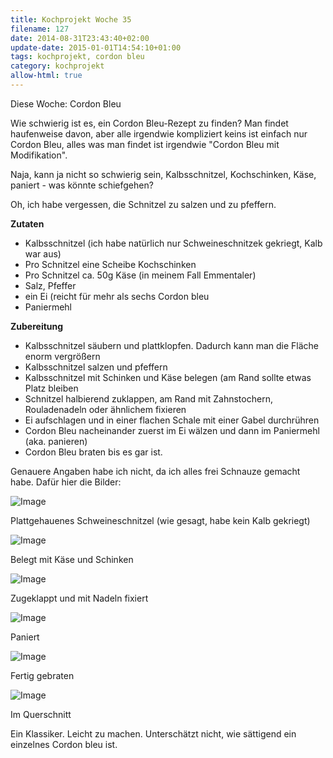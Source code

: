 ```yaml
---
title: Kochprojekt Woche 35
filename: 127
date: 2014-08-31T23:43:40+02:00
update-date: 2015-01-01T14:54:10+01:00
tags: kochprojekt, cordon bleu
category: kochprojekt
allow-html: true
---
```


<p>Diese Woche: Cordon Bleu</p>

<p>Wie schwierig ist es, ein Cordon Bleu-Rezept zu finden? Man findet haufenweise davon, aber alle irgendwie kompliziert keins ist einfach nur Cordon Bleu, alles was man findet ist irgendwie "Cordon Bleu mit Modifikation".</p>

<p>Naja, kann ja nicht so schwierig sein, Kalbsschnitzel, Kochschinken, Käse, paniert - was könnte schiefgehen?</p>

<p>Oh, ich habe vergessen, die Schnitzel zu salzen und zu pfeffern.</p>

<p><strong>Zutaten</strong></p>

<ul>
<li>Kalbsschnitzel (ich habe natürlich nur Schweineschnitzek gekriegt, Kalb war aus)</li>

<li>Pro Schnitzel eine Scheibe Kochschinken</li>

<li>Pro Schnitzel ca. 50g Käse (in meinem Fall Emmentaler)</li>

<li>Salz, Pfeffer</li>

<li>ein Ei (reicht für mehr als sechs Cordon bleu</li>

<li>Paniermehl</li>
</ul>

<p><strong>Zubereitung</strong></p>

<ul>
<li>Kalbsschnitzel säubern und plattklopfen. Dadurch kann man die Fläche enorm vergrößern</li>

<li>Kalbsschnitzel salzen und pfeffern</li>

<li>Kalbsschnitzel mit Schinken und Käse belegen (am Rand sollte etwas Platz bleiben</li>

<li>Schnitzel halbierend zuklappen, am Rand mit Zahnstochern, Rouladenadeln oder ähnlichem fixieren</li>

<li>Ei aufschlagen und in einer flachen Schale mit einer Gabel durchrühren</li>

<li>Cordon Bleu nacheinander zuerst im Ei wälzen und dann im Paniermehl (aka. panieren)</li>

<li>Cordon Bleu braten bis es gar ist.</li>
</ul>

<p>Genauere Angaben habe ich nicht, da ich alles frei Schnauze gemacht habe. Dafür hier die Bilder:</p>

<p><img src="https://www.strangerthanusual.de/hosted_files/347/download" alt="Image"></p>

<p>Plattgehauenes Schweineschnitzel (wie gesagt, habe kein Kalb gekriegt)</p>

<p><img src="https://www.strangerthanusual.de/hosted_files/348/download" alt="Image"></p>

<p>Belegt mit Käse und Schinken</p>

<p><img src="https://www.strangerthanusual.de/hosted_files/349/download" alt="Image"></p>

<p>Zugeklappt und mit Nadeln fixiert</p>

<p><img src="https://www.strangerthanusual.de/hosted_files/350/download" alt="Image"></p>

<p>Paniert</p>

<p><img src="https://www.strangerthanusual.de/hosted_files/351/download" alt="Image"></p>

<p>Fertig gebraten</p>

<p><img src="https://www.strangerthanusual.de/hosted_files/352/download" alt="Image"></p>

<p>Im Querschnitt</p>

<p>Ein Klassiker. Leicht zu machen. Unterschätzt nicht, wie sättigend ein einzelnes Cordon bleu ist.</p>


